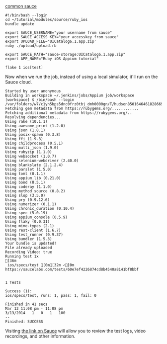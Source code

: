 [common sauce](/common/running_on_sauce.md)

```
#!/bin/bash --login
cd ~/tutorial/modules/source/ruby_ios
bundle update

export SAUCE_USERNAME="your username from sauce"
export SAUCE_ACCESS_KEY="your accesskey from sauce"
export UPLOAD_FILE='UICatalog6.1.app.zip'
ruby ./upload/upload.rb

export SAUCE_PATH="sauce-storage:UICatalog6.1.app.zip"
export APP_NAME="Ruby iOS Appium tutorial"

flake 1 ios[test]
```

Now when we run the job, instead of using a local simulator,
it'll run on the Sauce cloud.

```
Started by user anonymous
Building in workspace ~/.jenkins/jobs/Appium job/workspace
[workspace] $ /bin/bash --login /var/folders/w7/c1yh5bps5dnc0frz0tbj_dmh0000gn/T/hudson8501646461828669419.sh
Fetching gem metadata from https://rubygems.org/............
Fetching additional metadata from https://rubygems.org/..
Resolving dependencies...
Using rake (10.1.1)
Using awesome_print (1.2.0)
Using json (1.8.1)
Using posix-spawn (0.3.8)
Using ffi (1.9.3)
Using childprocess (0.5.1)
Using multi_json (1.9.0)
Using rubyzip (1.1.0)
Using websocket (1.0.7)
Using selenium-webdriver (2.40.0)
Using blankslate (2.1.2.4)
Using parslet (1.5.0)
Using toml (0.1.1)
Using appium_lib (0.21.0)
Using bond (0.5.1)
Using coderay (1.1.0)
Using method_source (0.8.2)
Using slop (3.5.0)
Using pry (0.9.12.6)
Using numerizer (0.1.1)
Using chronic_duration (0.10.4)
Using spec (5.0.19)
Using appium_console (0.5.9)
Using flaky (0.0.31)
Using mime-types (2.1)
Using rest-client (1.6.7)
Using test_runner (0.9.37)
Using bundler (1.5.3)
Your bundle is updated!
File already uploaded
Recording Video: true
Running test 1x
[36m
 ios/specs/test [0m[32m ✓[0m https://saucelabs.com/tests/60e7ef4226874cd8b4540a8141bf8bbf


1 Tests

Success (1):
ios/specs/test, runs: 1, pass: 1, fail: 0 

Finished in 41 secs
Mar 13 11:08 pm - 11:08 pm
3/13/2014	1	0	1	100
--
Finished: SUCCESS
```

Visiting [the link on Sauce](https://saucelabs.com/tests/60e7ef4226874cd8b4540a8141bf8bbf) will allow you to review the test logs,
video recordings, and other information.